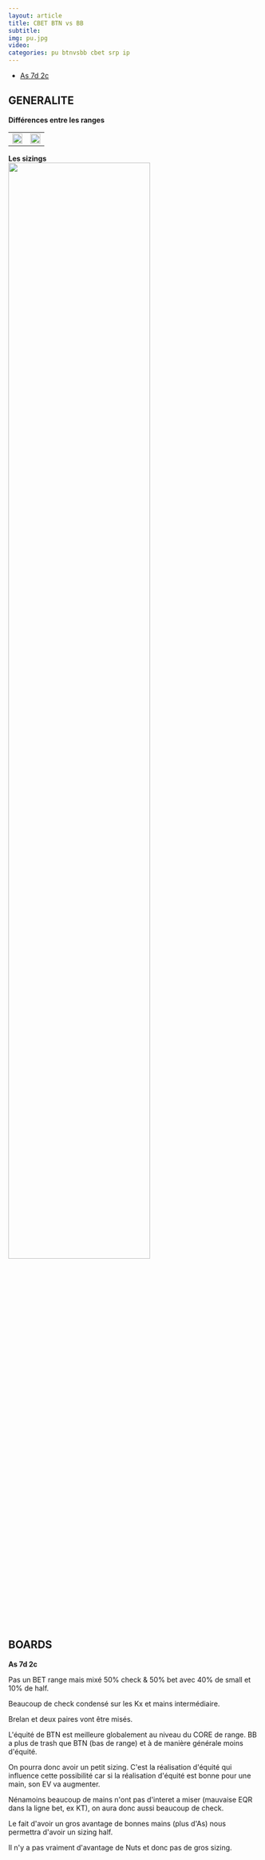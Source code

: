 ```yaml
---
layout: article
title: CBET BTN vs BB
subtitle: 
img: pu.jpg
video: 
categories: pu btnvsbb cbet srp ip
---
```


<div class="body">

  <ul>
    <li><a href="#A72">As 7d 2c</a></li>
  </ul>

  <h2>GENERALITE</h2>

  <div><b>Différences entre les ranges</b></div>

  <table class="video">
    <tbody>
      <tr>
        <td><img src="/blog/img/2024-02-04-core.png" style="width: 99%;"></td>
        <td><img src="/blog/img/2024-02-04-top.png" style="width: 99%;"></td>
      </tr>
    </tbody>
  </table>

  <div><b>Les sizings</b></div>

  <img src="/blog/img/2024-02-04-eq.png" style="width: 75%;">

  <h2>BOARDS</h2>

  <div><b id="A72">As 7d 2c</b></div>

  <p>Pas un BET range mais mixé <span>50% check & 50% bet</span> avec <span>40% de small et 10% de half</span>.</p>

  <p>Beaucoup de check condensé sur les Kx et mains intermédiaire.</p>

  <p>Brelan et deux paires vont être misés.</p>

  <p>L'équité de BTN est meilleure globalement au niveau du CORE de range. BB a plus de trash que BTN (bas de range) et à de manière générale moins d'équité.</p>

  <p>On pourra donc avoir <span>un petit sizing</span>. C'est la réalisation d'équité qui influence cette possibilité car si la <span>réalisation d'équité</span> est bonne pour une main, son EV va augmenter.</p>

  <p>Nénamoins beaucoup de mains n'ont pas d'interet a miser (mauvaise EQR dans la ligne bet, ex KT), on aura donc aussi <span>beaucoup de check</span>.</p>

  <p>Le fait d'avoir un gros avantage de bonnes mains (plus d'As) nous permettra d'avoir <span>un sizing half</span>.</p>

  <p>Il n'y a pas vraiment d'avantage de Nuts et donc <span>pas de gros sizing</span>.</p>
  
</div>
